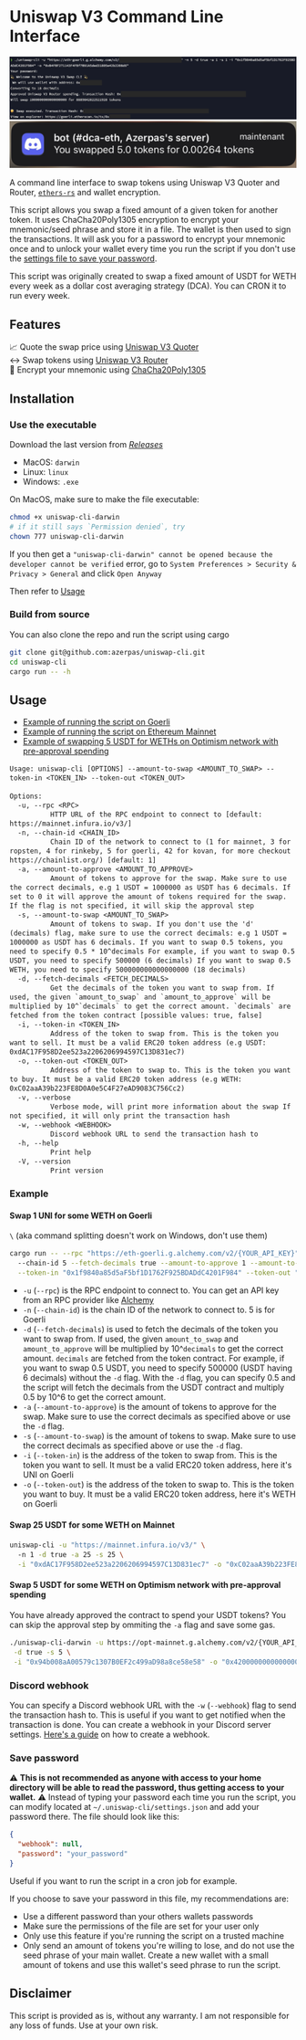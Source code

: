 # Uniswap V3 Command Line Interface
![Log screenshot of CLI](./swap.png)
![Webhook screenshot](./webhook.jpg)

A command line interface to swap tokens using Uniswap V3 Quoter and Router, [`ethers-rs`](https://docs.rs/ethers/latest/ethers/) and wallet encryption.

This script allows you swap a fixed amount of a given token for another token. It uses ChaCha20Poly1305 encryption to encrypt your mnemonic/seed phrase and store it in a file. The wallet is then used to sign the transactions. It will ask you for a password to encrypt your mnemonic once and to unlock your wallet every time you run the script if you don't use the [settings file to save your password](#save-password).

This script was originally created to swap a fixed amount of USDT for WETH every week as a dollar cost averaging strategy (DCA). You can CRON it to run every week.

## Features
📈 Quote the swap price using [Uniswap V3 Quoter](https://docs.uniswap.org/contracts/v3/reference/periphery/lens/Quoter)  
↔️ Swap tokens using [Uniswap V3 Router](https://docs.uniswap.org/contracts/v3/reference/overview#swaprouter)    
👛 Encrypt your mnemonic using [ChaCha20Poly1305](https://docs.rs/orion/latest/orion/aead/index.html)

## Installation
### Use the executable
Download the last version from [*Releases*](https://github.com/azerpas/dca-ethereum-onchain/releases)
- MacOS: `darwin`
- Linux: `linux`
- Windows: `.exe`

On MacOS, make sure to make the file executable:
```sh
chmod +x uniswap-cli-darwin
# if it still says `Permission denied`, try
chown 777 uniswap-cli-darwin
```
If you then get a `"uniswap-cli-darwin" cannot be opened because the developer cannot be verified` error, go to `System Preferences > Security & Privacy > General` and click `Open Anyway`

Then refer to [Usage](#Usage)

### Build from source
You can also clone the repo and run the script using cargo
```sh
git clone git@github.com:azerpas/uniswap-cli.git
cd uniswap-cli
cargo run -- -h
```

## Usage
- [Example of running the script on Goerli](#example)
- [Example of running the script on Ethereum Mainnet](#swap-25-usdt-for-some-weth-on-mainnet)
- [Example of swapping 5 USDT for WETHs on Optimism network with pre-approval spending](#swap-5-usdt-for-some-weth-on-optimism-network-with-pre-approval-spending)
```
Usage: uniswap-cli [OPTIONS] --amount-to-swap <AMOUNT_TO_SWAP> --token-in <TOKEN_IN> --token-out <TOKEN_OUT>

Options:
  -u, --rpc <RPC>
          HTTP URL of the RPC endpoint to connect to [default: https://mainnet.infura.io/v3/]
  -n, --chain-id <CHAIN_ID>
          Chain ID of the network to connect to (1 for mainnet, 3 for ropsten, 4 for rinkeby, 5 for goerli, 42 for kovan, for more checkout https://chainlist.org/) [default: 1]
  -a, --amount-to-approve <AMOUNT_TO_APPROVE>
          Amount of tokens to approve for the swap. Make sure to use the correct decimals, e.g 1 USDT = 1000000 as USDT has 6 decimals. If set to 0 it will approve the amount of tokens required for the swap. If the flag is not specified, it will skip the approval step
  -s, --amount-to-swap <AMOUNT_TO_SWAP>
          Amount of tokens to swap. If you don't use the 'd' (decimals) flag, make sure to use the correct decimals: e.g 1 USDT = 1000000 as USDT has 6 decimals. If you want to swap 0.5 tokens, you need to specify 0.5 * 10^decimals For example, if you want to swap 0.5 USDT, you need to specify 500000 (6 decimals) If you want to swap 0.5 WETH, you need to specify 500000000000000000 (18 decimals)
  -d, --fetch-decimals <FETCH_DECIMALS>
          Get the decimals of the token you want to swap from. If used, the given `amount_to_swap` and `amount_to_approve` will be multiplied by 10^`decimals` to get the correct amount. `decimals` are fetched from the token contract [possible values: true, false]
  -i, --token-in <TOKEN_IN>
          Address of the token to swap from. This is the token you want to sell. It must be a valid ERC20 token address (e.g USDT: 0xdAC17F958D2ee523a2206206994597C13D831ec7)
  -o, --token-out <TOKEN_OUT>
          Address of the token to swap to. This is the token you want to buy. It must be a valid ERC20 token address (e.g WETH: 0xC02aaA39b223FE8D0A0e5C4F27eAD9083C756Cc2)
  -v, --verbose
          Verbose mode, will print more information about the swap If not specified, it will only print the transaction hash
  -w, --webhook <WEBHOOK>
          Discord webhook URL to send the transaction hash to
  -h, --help
          Print help
  -V, --version
          Print version
```

### Example
#### Swap 1 UNI for some WETH on Goerli
`\` (aka command splitting doesn't work on Windows, don't use them)
```sh
cargo run -- --rpc "https://eth-goerli.g.alchemy.com/v2/{YOUR_API_KEY}" \ 
  --chain-id 5 --fetch-decimals true --amount-to-approve 1 --amount-to-swap 1 \
  --token-in "0x1f9840a85d5aF5bf1D1762F925BDADdC4201F984" --token-out "0xB4FBF271143F4FBf7B91A5ded31805e42b2208d6" 
```
- `-u` (`--rpc`) is the RPC endpoint to connect to. You can get an API key from an RPC provider like [Alchemy](https://www.alchemy.com/)
- `-n` (`--chain-id`) is the chain ID of the network to connect to. 5 is for Goerli
- `-d` (`--fetch-decimals`) is used to fetch the decimals of the token you want to swap from. If used, the given `amount_to_swap` and `amount_to_approve` will be multiplied by 10^`decimals` to get the correct amount. `decimals` are fetched from the token contract. For example, if you want to swap 0.5 USDT, you need to specify 500000 (USDT having 6 decimals) without the `-d` flag. With the `-d` flag, you can specify 0.5 and the script will fetch the decimals from the USDT contract and multiply 0.5 by 10^6 to get the correct amount.
- `-a` (`--amount-to-approve`) is the amount of tokens to approve for the swap. Make sure to use the correct decimals as specified above or use the `-d` flag.
- `-s` (`--amount-to-swap`) is the amount of tokens to swap. Make sure to use the correct decimals as specified above or use the `-d` flag.
- `-i` (`--token-in`) is the address of the token to swap from. This is the token you want to sell. It must be a valid ERC20 token address, here it's UNI on Goerli
- `-o` (`--token-out`) is the address of the token to swap to. This is the token you want to buy. It must be a valid ERC20 token address, here it's WETH on Goerli 

#### Swap 25 USDT for some WETH on Mainnet
```sh
uniswap-cli -u "https://mainnet.infura.io/v3/" \ 
  -n 1 -d true -a 25 -s 25 \
  -i "0xdAC17F958D2ee523a2206206994597C13D831ec7" -o "0xC02aaA39b223FE8D0A0e5C4F27eAD9083C756Cc2" 
```

#### Swap 5 USDT for some WETH on Optimism network with pre-approval spending
You have already approved the contract to spend your USDT tokens? You can skip the approval step by ommiting the `-a` flag and save some gas.
```sh
./uniswap-cli-darwin -u https://opt-mainnet.g.alchemy.com/v2/{YOUR_API_KEY} -n 10 \
 -d true -s 5 \
 -i "0x94b008aA00579c1307B0EF2c499aD98a8ce58e58" -o "0x4200000000000000000000000000000000000006"
```

### Discord webhook
You can specify a Discord webhook URL with the `-w` (`--webhook`) flag to send the transaction hash to. This is useful if you want to get notified when the transaction is done. You can create a webhook in your Discord server settings. [Here's a guide](https://support.discord.com/hc/en-us/articles/228383668-Intro-to-Webhooks) on how to create a webhook.

### Save password
⚠️ **This is not recommended as anyone with access to your home directory will be able to read the password, thus getting access to your wallet.** ⚠️
Instead of typing your password each time you run the script, you can modify located at `~/.uniswap-cli/settings.json` and add your password there. The file should look like this:
```json
{
  "webhook": null,
  "password": "your_password"
}
```
Useful if you want to run the script in a cron job for example.

If you choose to save your password in this file, my recommendations are:
- Use a different password than your others wallets passwords
- Make sure the permissions of the file are set for your user only
- Only use this feature if you're running the script on a trusted machine
- Only send an amount of tokens you're willing to lose, and do not use the seed phrase of your main wallet. Create a new wallet with a small amount of tokens and use this wallet's seed phrase to run the script.

## Disclaimer
This script is provided as is, without any warranty. I am not responsible for any loss of funds. Use at your own risk.
